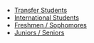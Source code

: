 - [Transfer Students](https://docs.google.com/presentation/d/15pHpkPfO2hiVXdKZdyyuLou8Hn03mms5JNrE8keM_N0/edit?usp=sharing)
- [International Students](https://docs.google.com/presentation/d/15pHpkPfO2hiVXdKZdyyuLou8Hn03mms5JNrE8keM_N0/edit?usp=sharing?slide=id.g368d9fcaf85_2_1#slide=id.g368d9fcaf85_2_1)
- [Freshmen / Sophomores](https://docs.google.com/presentation/d/15pHpkPfO2hiVXdKZdyyuLou8Hn03mms5JNrE8keM_N0/edit?usp=sharing?slide=id.g368d9fcaf85_2_8#slide=id.g368d9fcaf85_2_8)
- [Juniors / Seniors](https://docs.google.com/presentation/d/15pHpkPfO2hiVXdKZdyyuLou8Hn03mms5JNrE8keM_N0/edit?usp=sharing?slide=id.g368d9fcaf85_2_15#slide=id.g368d9fcaf85_2_15)
